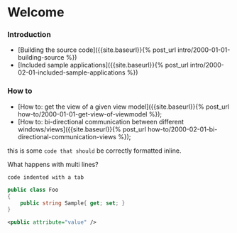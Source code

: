 # Welcome

### Introduction

* [Building the source code]({{site.baseurl}}{% post_url intro/2000-01-01-building-source %})
* [Included sample applications]({{site.baseurl}}{% post_url intro/2000-02-01-included-sample-applications %})

### How to

* [How to: get the view of a given view model]({{site.baseurl}}{% post_url how-to/2000-01-01-get-view-of-viewmodel %});
* [How to: bi-directional communication between different windows/views]({{site.baseurl}}{% post_url how-to/2000-02-01-bi-directional-communication-views %});

this is some `code that should` be correctly formatted inline.

What happens with multi lines?

	code indented with a tab

```csharp
public class Foo
{
    public string Sample{ get; set; }
}
```

```xml
<public attribute="value" />
```